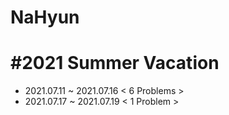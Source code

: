 # NaHyun

 #2021 Summer Vacation 
 =====================
 
 * 2021.07.11 ~ 2021.07.16  < 6 Problems >
 * 2021.07.17 ~ 2021.07.19  < 1 Problem >
